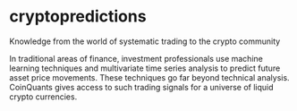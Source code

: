 # cryptopredictions

Knowledge from the world of systematic trading to the crypto community

In traditional areas of finance, investment professionals use machine learning techniques and multivariate time series analysis to predict future asset price movements. These techniques go far beyond technical analysis. CoinQuants gives access to such trading signals for a universe of liquid crypto currencies.
